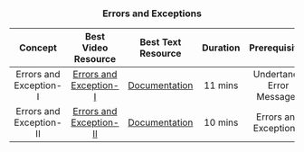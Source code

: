 <h3 align="center"> Errors and Exceptions </h3>

| Concept | Best Video Resource | Best Text Resource | Duration | Prerequisites |
|:-------:| :-----------------: | :----------------: | :------: | :-----------: |
| Errors and Exception-I | [Errors and Exception-I](https://www.youtube.com/watch?v=Ia1i5EIGp9k) | [Documentation](http://interactivepython.org/runestone/static/pythonds/Introduction/ExceptionHandling.html) | 11 mins | Undertands Error Messages |
| Errors and Exception-II | [Errors and Exception-II](https://www.youtube.com/watch?v=xiNbGFf_kD0) | [Documentation](https://docs.python.org/3/library/exceptions.html) | 10 mins | Errors and Exception-I |
